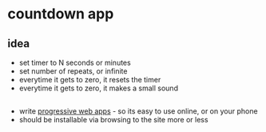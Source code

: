 # countdown app

## idea

- set timer to N seconds or minutes
- set number of repeats, or infinite
- everytime it gets to zero, it resets the timer
- everytime it gets to zero, it makes a small sound

##

- write [progressive web apps](https://developer.mozilla.org/en-US/docs/Web/Progressive_web_apps) - so its easy to use online, or on your phone
- should be installable via browsing to the site more or less
